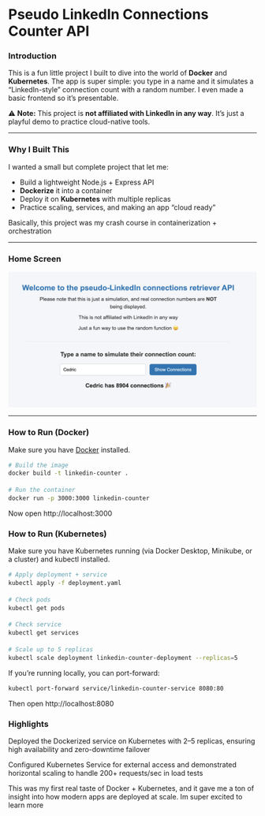 # Pseudo LinkedIn Connections Counter API  

### Introduction  
This is a fun little project I built to dive into the world of **Docker** and **Kubernetes**. The app is super simple: you type in a name and it simulates a “LinkedIn-style” connection count with a random number. I even made a basic frontend so it’s presentable.  

⚠️ **Note:** This project is **not affiliated with LinkedIn in any way**. It’s just a playful demo to practice cloud-native tools.  

---

### Why I Built This  
I wanted a small but complete project that let me:  
- Build a lightweight Node.js + Express API  
- **Dockerize** it into a container  
- Deploy it on **Kubernetes** with multiple replicas  
- Practice scaling, services, and making an app “cloud ready”  

Basically, this project was my crash course in containerization + orchestration 

---

### Home Screen 
![Homepage Screenshot](screenshot.png)


---

### How to Run (Docker)  
Make sure you have [Docker](https://www.docker.com/) installed.  

```bash
# Build the image
docker build -t linkedin-counter .

# Run the container
docker run -p 3000:3000 linkedin-counter
```
Now open http://localhost:3000

### How to Run (Kubernetes)

Make sure you have Kubernetes running (via Docker Desktop, Minikube, or a cluster) and kubectl installed.

```bash
# Apply deployment + service
kubectl apply -f deployment.yaml

# Check pods
kubectl get pods

# Check service
kubectl get services

# Scale up to 5 replicas
kubectl scale deployment linkedin-counter-deployment --replicas=5
```

If you’re running locally, you can port-forward:

```bash
kubectl port-forward service/linkedin-counter-service 8080:80
```

Then open http://localhost:8080

### Highlights

Deployed the Dockerized service on Kubernetes with 2–5 replicas, ensuring high availability and zero-downtime failover

Configured Kubernetes Service for external access and demonstrated horizontal scaling to handle 200+ requests/sec in load tests

This was my first real taste of Docker + Kubernetes, and it gave me a ton of insight into how modern apps are deployed at scale. Im super excited to learn more